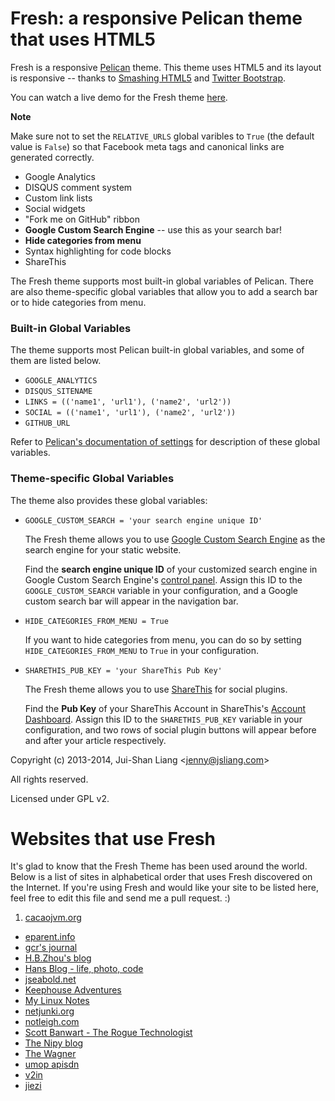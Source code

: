 # Fresh: a responsive Pelican theme that uses HTML5

Fresh is a responsive [Pelican](http://getpelican.com) theme.
This theme uses HTML5 and its layout is responsive -- thanks to [Smashing HTML5](http://coding.smashingmagazine.com/2009/08/04/designing-a-html-5-layout-from-scratch/) and [Twitter Bootstrap](http://twitter.github.com/bootstrap/).

You can watch a live demo for the Fresh theme [here](http://jsliang.com/pelican-fresh-demo/blog/).

**Note**

Make sure not to set the ``RELATIVE_URLS`` global varibles to `True` (the default value is `False`) so that Facebook meta tags and canonical links are generated correctly.

*   Google Analytics
*   DISQUS comment system
*   Custom link lists
*   Social widgets
*   "Fork me on GitHub" ribbon
*   **Google Custom Search Engine** -- use this as your search bar!
*   **Hide categories from menu**
*   Syntax highlighting for code blocks
*   ShareThis

The Fresh theme supports most built-in global variables of Pelican. There are also theme-specific global variables that allow you to add a search bar or to hide categories from menu.

### Built-in Global Variables

The theme supports most Pelican built-in global variables, and some of them are listed below.

*   `GOOGLE_ANALYTICS`
*   `DISQUS_SITENAME`
*   `LINKS = (('name1', 'url1'), ('name2', 'url2'))`
*   `SOCIAL = (('name1', 'url1'), ('name2', 'url2'))`
*   `GITHUB_URL`

Refer to [Pelican's documentation of settings](http://docs.getpelican.com/en/latest/settings.html) for description of these global variables.

### Theme-specific Global Variables

The theme also provides these global variables:

*   `GOOGLE_CUSTOM_SEARCH = 'your search engine unique ID'`

    The Fresh theme allows you to use [Google Custom Search Engine](http://www.google.com/cse/) as the search engine for your static website.

    Find the **search engine unique ID** of your customized search engine in Google Custom Search Engine's [control panel](http://www.google.com/cse/manage/all).
    Assign this ID to the `GOOGLE_CUSTOM_SEARCH` variable in your configuration, and a Google custom search bar will appear in the navigation bar.

*   `HIDE_CATEGORIES_FROM_MENU = True`

    If you want to hide categories from menu, you can do so by setting `HIDE_CATEGORIES_FROM_MENU` to `True` in your configuration.

*   `SHARETHIS_PUB_KEY = 'your ShareThis Pub Key'`

    The Fresh theme allows you to use [ShareThis](http://www.sharethis.com/) for social plugins.

    Find the **Pub Key** of your ShareThis Account in ShareThis's [Account Dashboard](http://www.sharethis.com/account/). Assign this ID to the `SHARETHIS_PUB_KEY` variable in your configuration, and two rows of social plugin buttons will appear before and after your article respectively.

Copyright (c) 2013-2014, Jui-Shan Liang &lt;jenny@jsliang.com&gt;

All rights reserved.

Licensed under GPL v2.


# Websites that use Fresh

It's glad to know that the Fresh Theme has been used around the world.
Below is a list of sites in alphabetical order that uses Fresh discovered on the Internet.
If you're using Fresh and would like your site to be listed here, feel free to edit this file and send me a pull request. :)

1.   [cacaojvm.org](http://cacaojvm.org/)
*    [eparent.info](http://www.eparent.info/)
*    [gcr's journal](http://sneakygcr.net/)
*    [H.B.Zhou's blog](http://tonyzhou.github.io/)
*    [Hans Blog - life, photo, code](http://hansliu.com/)
*    [jseabold.net](http://jseabold.net/blog/)
*    [Keephouse Adventures](http://keephouseadventures.com/)
*    [My Linux Notes](http://blog.libthomas.org/)
*    [netjunki.org](http://netjunki.org/)
*    [notleigh.com](http://notleigh.com/)
*    [Scott Banwart - The Rogue Technologist](http://rogue-technology.com/blog/)
*    [The Nipy blog](http://blog.nipy.org/)
*    [The Wagner](http://thewagner.net/)
*    [umop apisdn](http://jbaber.freeshell.org/)
*    [v2in](http://v2in.com/)
*    [jiezi](http://jiezi.me/)
